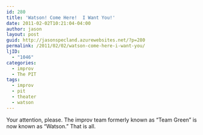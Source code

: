 ```yaml
---
id: 280
title: 'Watson! Come Here!  I Want You!'
date: 2011-02-02T10:21:04-04:00
author: jason
layout: post
guid: http://jasonspecland.azurewebsites.net/?p=280
permalink: /2011/02/02/watson-come-here-i-want-you/
ljID:
  - "1046"
categories:
  - improv
  - The PIT
tags:
  - improv
  - pit
  - theater
  - watson
---
```

Your attention, please. The improv team formerly known as &#8220;Team Green&#8221; is now known as &#8220;Watson.&#8221; That is all.